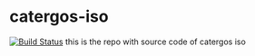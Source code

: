 # catergos-iso

 [![Build Status](https://travis-ci.org/Catergos/catergos-iso.svg?branch=master)](https://travis-ci.org/Catergos/catergos-iso)
this is the repo with source code of catergos iso 


